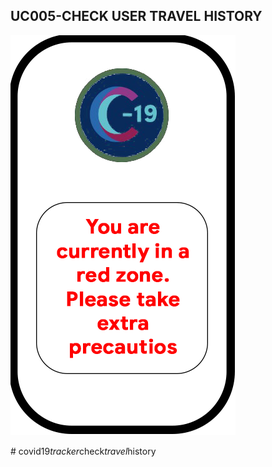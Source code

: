 ## UC005-CHECK USER TRAVEL HISTORY


![application screenshot](UI.png "A beautiful login UI with Flutter")


#   c o v i d 1 9 _ t r a c k e r _ c h e c k _ t r a v e l _ h i s t o r y 
 
 